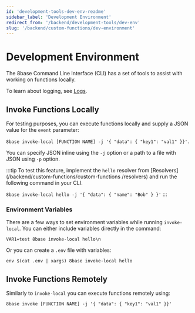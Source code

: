 ```yaml
---
id: 'development-tools-dev-env-readme'
sidebar_label: 'Development Environment'
redirect_from: '/backend/development-tools/dev-env'
slug: '/backend/custom-functions/dev-environment'
---
```


# Development Environment

The 8base Command Line Interface (CLI) has a set of tools to assist with working on functions locally.

To learn about logging, see [Logs](custom-functions/custom-functions-logs.md).

## Invoke Functions Locally

For testing purposes, you can execute functions locally and supply a JSON value for the `event` parameter:

`8base invoke-local [FUNCTION NAME] -j '{ "data": { "key1": "val1" }}'`.

You can specify JSON inline using the `-j` option or a path to a file with JSON using `-p` option.

:::tip 
To test this feature, implement the `hello` resolver from [Resolvers](/backend/custom-functions/custom-functions
/resolvers) and run the following command in your CLI.

`8base invoke-local hello -j '{ "data": { "name": "Bob" } }'`
:::

<!--{% hint style="info" %}-->

### Environment Variables

There are a few ways to set environment variables while running `invoke-local`. You can either include variables directly in the command:

`VAR1=test 8base invoke-local hello\n`

Or you can create a `.env` file with variables:

`env $(cat .env | xargs) 8base invoke-local hello`

<!--{% endhint %}-->

## Invoke Functions Remotely

Similarly to `invoke-local` you can execute functions remotely using:

`8base invoke [FUNCTION NAME] -j '{ "data": { "key1": "val1" }}'`
